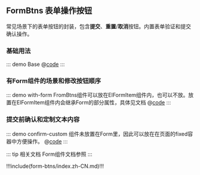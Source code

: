 ## FormBtns 表单操作按钮

常见场景下的表单按钮的封装，包含**提交**、**重置**/**取消**按钮。内置表单验证和提交确认操作。

### 基础用法

::: demo Base
@[code](../.vuepress/demo/form-btns/Base.vue)
:::

### 有Form组件的场景和修改按钮顺序

::: demo with-form FromBtns组件可以放在ElFormItem组件内，也可以不放。放置在ElFormItem组件内会继承Form的部分属性，具体见文档
@[code](../.vuepress/demo/form-btns/with-form.vue)
:::

### 提交前确认和定制文本内容

::: demo confirm-custom 组件未放置在Form里，因此可以放在在页面的fixed容器中方便操作。
@[code](../.vuepress/demo/form-btns/confirm-custom.vue)
:::

::: tip 相关文档
Form组件文档参照 <element-link component="Form"></element-link>
:::


!!!include(form-btns/index.zh-CN.md)!!!
